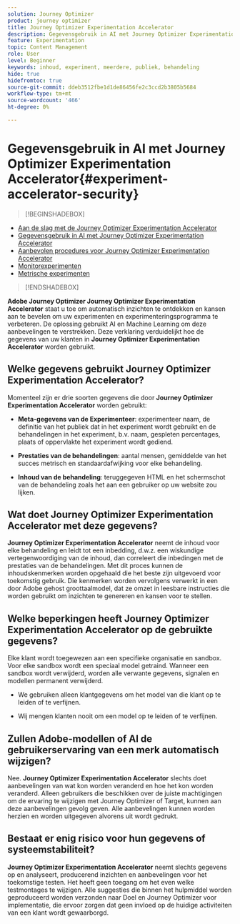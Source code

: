 ```yaml
---
solution: Journey Optimizer
product: journey optimizer
title: Journey Optimizer Experimentation Accelerator
description: Gegevensgebruik in AI met Journey Optimizer Experimentation Accelerator
feature: Experimentation
topic: Content Management
role: User
level: Beginner
keywords: inhoud, experiment, meerdere, publiek, behandeling
hide: true
hidefromtoc: true
source-git-commit: ddeb3512fbe1d1de86456fe2c3ccd2b3805b5684
workflow-type: tm+mt
source-wordcount: '466'
ht-degree: 0%

---
```


# Gegevensgebruik in AI met Journey Optimizer Experimentation Accelerator{#experiment-accelerator-security}

>[!BEGINSHADEBOX]

* [Aan de slag met de Journey Optimizer Experimentation Accelerator](experiment-accelerator.md)
* [Gegevensgebruik in AI met Journey Optimizer Experimentation Accelerator](experiment-accelerator-security.md)
* [Aanbevolen procedures voor Journey Optimizer Experimentation Accelerator](experiment-accelerator-best-practices.md)
* [Monitorexperimenten](experiment-accelerator-monitor.md)
* [Metrische experimenten](experiment-accelerator-metrics.md)

>[!ENDSHADEBOX]

**Adobe Journey Optimizer Journey Optimizer Experimentation Accelerator** staat u toe om automatisch inzichten te ontdekken en kansen aan te bevelen om uw experimenten en experimenteringsprogramma te verbeteren. De oplossing gebruikt AI en Machine Learning om deze aanbevelingen te verstrekken. Deze verklaring verduidelijkt hoe de gegevens van uw klanten in **Journey Optimizer Experimentation Accelerator** worden gebruikt.

## Welke gegevens gebruikt Journey Optimizer Experimentation Accelerator?

Momenteel zijn er drie soorten gegevens die door **Journey Optimizer Experimentation Accelerator** worden gebruikt:

* **Meta-gegevens van de Experimenteer**: experimenteer naam, de definitie van het publiek dat in het experiment wordt gebruikt en de behandelingen in het experiment, b.v. naam, gespleten percentages, plaats of oppervlakte het experiment wordt gediend.

* **Prestaties van de behandelingen**: aantal mensen, gemiddelde van het succes metrisch en standaardafwijking voor elke behandeling.

* **Inhoud van de behandeling**: teruggegeven HTML en het schermschot van de behandeling zoals het aan een gebruiker op uw website zou lijken.

## Wat doet Journey Optimizer Experimentation Accelerator met deze gegevens?

**Journey Optimizer Experimentation Accelerator** neemt de inhoud voor elke behandeling en leidt tot een inbedding, d.w.z. een wiskundige vertegenwoordiging van de inhoud, dan correleert die inbedingen met de prestaties van de behandelingen. Met dit proces kunnen de inhoudskenmerken worden opgehaald die het beste zijn uitgevoerd voor toekomstig gebruik. Die kenmerken worden vervolgens verwerkt in een door Adobe gehost groottaalmodel, dat ze omzet in leesbare instructies die worden gebruikt om inzichten te genereren en kansen voor te stellen.

## Welke beperkingen heeft Journey Optimizer Experimentation Accelerator op de gebruikte gegevens?

Elke klant wordt toegewezen aan een specifieke organisatie en sandbox. Voor elke sandbox wordt een speciaal model getraind. Wanneer een sandbox wordt verwijderd, worden alle verwante gegevens, signalen en modellen permanent verwijderd.

* We gebruiken alleen klantgegevens om het model van die klant op te leiden of te verfijnen.

* Wij mengen klanten nooit om een model op te leiden of te verfijnen.

## Zullen Adobe-modellen of AI de gebruikerservaring van een merk automatisch wijzigen?

Nee. **Journey Optimizer Experimentation Accelerator** slechts doet aanbevelingen van wat kon worden veranderd en hoe het kon worden veranderd. Alleen gebruikers die beschikken over de juiste machtigingen om de ervaring te wijzigen met Journey Optimizer of Target, kunnen aan deze aanbevelingen gevolg geven. Alle aanbevelingen kunnen worden herzien en worden uitgegeven alvorens uit wordt gedrukt.

## Bestaat er enig risico voor hun gegevens of systeemstabiliteit?

**Journey Optimizer Experimentation Accelerator** neemt slechts gegevens op en analyseert, producerend inzichten en aanbevelingen voor het toekomstige testen. Het heeft geen toegang om het even welke testmontages te wijzigen. Alle suggesties die binnen het hulpmiddel worden geproduceerd worden verzonden naar Doel en Journey Optimizer voor implementatie, die ervoor zorgen dat geen invloed op de huidige activiteiten van een klant wordt gewaarborgd.
